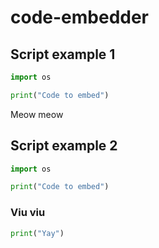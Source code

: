 # code-embedder


## Script example 1
```python:examples/example.py
import os

print("Code to embed")
```

Meow meow

## Script example 2
```python:examples/example.py
import os

print("Code to embed")
```

### Viu viu
```python
print("Yay")
```
